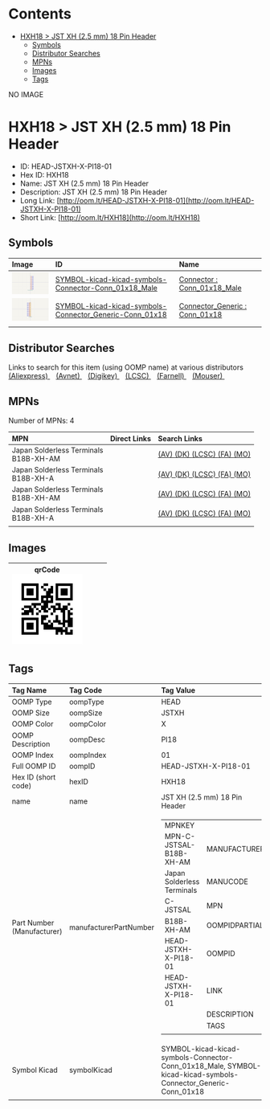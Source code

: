 



Contents
========

* [HXH18 > JST XH (2.5 mm) 18 Pin Header](#hxh18--jst-xh-25-mm-18-pin-header)
	* [Symbols](#symbols)
	* [Distributor Searches](#distributor-searches)
	* [MPNs](#mpns)
	* [Images](#images)
	* [Tags](#tags)
  
NO IMAGE  
# HXH18 > JST XH (2.5 mm) 18 Pin Header

- ID: HEAD-JSTXH-X-PI18-01
- Hex ID: HXH18
- Name: JST XH (2.5 mm) 18 Pin Header
- Description: JST XH (2.5 mm) 18 Pin Header
- Long Link: [http://oom.lt/HEAD-JSTXH-X-PI18-01](http://oom.lt/HEAD-JSTXH-X-PI18-01)
- Short Link: [http://oom.lt/HXH18](http://oom.lt/HXH18)

## Symbols
  

|Image|ID|Name|
| :--- | :--- | :--- |
|[![](https://raw.githubusercontent.com/oomlout/oomlout_OOMP_eda_V2/main/SYMBOL/kicad/kicad-symbols/Connector/Conn_01x18_Male/image_140.png)](https://github.com/oomlout/oomlout_OOMP_eda_V2/tree/main/SYMBOL/kicad/kicad-symbols/Connector/Conn_01x18_Male/)|[SYMBOL-kicad-kicad-symbols-Connector-Conn_01x18_Male](https://github.com/oomlout/oomlout_OOMP_eda_V2/tree/main/SYMBOL/kicad/kicad-symbols/Connector/Conn_01x18_Male/)|[Connector : Conn_01x18_Male](https://github.com/oomlout/oomlout_OOMP_eda_V2/tree/main/SYMBOL/kicad/kicad-symbols/Connector/Conn_01x18_Male/)|
|[![](https://raw.githubusercontent.com/oomlout/oomlout_OOMP_eda_V2/main/SYMBOL/kicad/kicad-symbols/Connector_Generic/Conn_01x18/image_140.png)](https://github.com/oomlout/oomlout_OOMP_eda_V2/tree/main/SYMBOL/kicad/kicad-symbols/Connector_Generic/Conn_01x18/)|[SYMBOL-kicad-kicad-symbols-Connector_Generic-Conn_01x18](https://github.com/oomlout/oomlout_OOMP_eda_V2/tree/main/SYMBOL/kicad/kicad-symbols/Connector_Generic/Conn_01x18/)|[Connector_Generic : Conn_01x18](https://github.com/oomlout/oomlout_OOMP_eda_V2/tree/main/SYMBOL/kicad/kicad-symbols/Connector_Generic/Conn_01x18/)|
||||

## Distributor Searches
  
Links to search for this item (using OOMP name) at various distributors  
[(Aliexpress) ](https://www.aliexpress.com/wholesale?SearchText=1117JST+XH+2.5+mm+18+Pin+Header)&nbsp;&nbsp;&nbsp;[(Avnet) ](https://www.avnet.com/shop/us/search/JST+XH+2.5+mm+18+Pin+Header)&nbsp;&nbsp;&nbsp;[(Digikey) ](https://www.digikey.co.uk/en/products/result?s=JST+XH+2.5+mm+18+Pin+Header)&nbsp;&nbsp;&nbsp;[(LCSC) ](https://www.lcsc.com/search?q=JST+XH+2.5+mm+18+Pin+Header)&nbsp;&nbsp;&nbsp;[(Farnell) ](https://uk.farnell.com/search?st=JST+XH+2.5+mm+18+Pin+Header)&nbsp;&nbsp;&nbsp;[(Mouser) ](https://www.mouser.com/c/?q=JST+XH+2.5+mm+18+Pin+Header)&nbsp;&nbsp;&nbsp;
## MPNs
  
Number of MPNs: 4  

|MPN|Direct Links|Search Links|
| :--- | :--- | :--- |
|Japan Solderless Terminals<br>B18B-XH-AM||[(AV) ](https://www.avnet.com/shop/us/search/B18B-XH-AM)[(DK) ](https://www.digikey.co.uk/products/en?keywords=B18B-XH-AM)[(LCSC) ](https://www.lcsc.com/search?q=B18B-XH-AM)[(FA) ](https://uk.farnell.com/search?st=B18B-XH-AM)[(MO) ](https://www.mouser.com/c/?q=B18B-XH-AM)|
|Japan Solderless Terminals<br>B18B-XH-A||[(AV) ](https://www.avnet.com/shop/us/search/B18B-XH-A)[(DK) ](https://www.digikey.co.uk/products/en?keywords=B18B-XH-A)[(LCSC) ](https://www.lcsc.com/search?q=B18B-XH-A)[(FA) ](https://uk.farnell.com/search?st=B18B-XH-A)[(MO) ](https://www.mouser.com/c/?q=B18B-XH-A)|
|Japan Solderless Terminals<br>B18B-XH-AM||[(AV) ](https://www.avnet.com/shop/us/search/B18B-XH-AM)[(DK) ](https://www.digikey.co.uk/products/en?keywords=B18B-XH-AM)[(LCSC) ](https://www.lcsc.com/search?q=B18B-XH-AM)[(FA) ](https://uk.farnell.com/search?st=B18B-XH-AM)[(MO) ](https://www.mouser.com/c/?q=B18B-XH-AM)|
|Japan Solderless Terminals<br>B18B-XH-A||[(AV) ](https://www.avnet.com/shop/us/search/B18B-XH-A)[(DK) ](https://www.digikey.co.uk/products/en?keywords=B18B-XH-A)[(LCSC) ](https://www.lcsc.com/search?q=B18B-XH-A)[(FA) ](https://uk.farnell.com/search?st=B18B-XH-A)[(MO) ](https://www.mouser.com/c/?q=B18B-XH-A)|
||||

## Images
  

|qrCode<br>[![](https://raw.githubusercontent.com/oomlout/oomlout_OOMP_parts_V2/main/HEAD/JSTXH/X/PI18/01/qrCode_140.png)](https://github.com/oomlout/oomlout_OOMP_parts_V2/tree/main/HEAD/JSTXH/X/PI18/01/qrCode.png)||||
| :---: | :---: | :---: | :---: |

## Tags
  

|Tag Name|Tag Code|Tag Value|
| :--- | :--- | :--- |
|OOMP Type|oompType|HEAD|
|OOMP Size|oompSize|JSTXH|
|OOMP Color|oompColor|X|
|OOMP Description|oompDesc|PI18|
|OOMP Index|oompIndex|01|
|Full OOMP ID|oompID|HEAD-JSTXH-X-PI18-01|
|Hex ID (short code)|hexID|HXH18|
|name|name|JST XH (2.5 mm) 18 Pin Header|
|Part Number (Manufacturer)|manufacturerPartNumber|<table><tr><td>MPNKEY</td></tr><tr><td> MPN-C-JSTSAL-B18B-XH-AM</td><td> MANUFACTURER</td></tr><tr><td> Japan Solderless Terminals</td><td> MANUCODE</td></tr><tr><td> C-JSTSAL</td><td> MPN</td></tr><tr><td> B18B-XH-AM</td><td> OOMPIDPARTIAL</td></tr><tr><td> HEAD-JSTXH-X-PI18-01</td><td> OOMPID</td></tr><tr><td> HEAD-JSTXH-X-PI18-01</td><td> LINK</td></tr><tr><td> </td><td> DESCRIPTION</td></tr><tr><td> </td><td> TAGS</td></tr><tr><td> </td></tr></table></td><td> <table><tr><td>MPNKEY</td></tr><tr><td> MPN-C-JSTSAL-B18B-XH-A</td><td> MANUFACTURER</td></tr><tr><td> Japan Solderless Terminals</td><td> MANUCODE</td></tr><tr><td> C-JSTSAL</td><td> MPN</td></tr><tr><td> B18B-XH-A</td><td> OOMPIDPARTIAL</td></tr><tr><td> HEAD-JSTXH-X-PI18-01</td><td> OOMPID</td></tr><tr><td> HEAD-JSTXH-X-PI18-01</td><td> LINK</td></tr><tr><td> </td><td> DESCRIPTION</td></tr><tr><td> </td><td> TAGS</td></tr><tr><td> </td></tr></table></td><td> <table><tr><td>MPNKEY</td></tr><tr><td> MPN-C-JSTSAL-B18B-XH-AM</td><td> MANUFACTURER</td></tr><tr><td> Japan Solderless Terminals</td><td> MANUCODE</td></tr><tr><td> C-JSTSAL</td><td> MPN</td></tr><tr><td> B18B-XH-AM</td><td> OOMPIDPARTIAL</td></tr><tr><td> HEAD-JSTXH-X-PI18-01</td><td> OOMPID</td></tr><tr><td> HEAD-JSTXH-X-PI18-01</td><td> LINK</td></tr><tr><td> </td><td> DESCRIPTION</td></tr><tr><td> </td><td> TAGS</td></tr><tr><td> </td></tr></table></td><td> <table><tr><td>MPNKEY</td></tr><tr><td> MPN-C-JSTSAL-B18B-XH-A</td><td> MANUFACTURER</td></tr><tr><td> Japan Solderless Terminals</td><td> MANUCODE</td></tr><tr><td> C-JSTSAL</td><td> MPN</td></tr><tr><td> B18B-XH-A</td><td> OOMPIDPARTIAL</td></tr><tr><td> HEAD-JSTXH-X-PI18-01</td><td> OOMPID</td></tr><tr><td> HEAD-JSTXH-X-PI18-01</td><td> LINK</td></tr><tr><td> </td><td> DESCRIPTION</td></tr><tr><td> </td><td> TAGS</td></tr><tr><td> </td></tr></table>|
|Symbol Kicad|symbolKicad|SYMBOL-kicad-kicad-symbols-Connector-Conn_01x18_Male, SYMBOL-kicad-kicad-symbols-Connector_Generic-Conn_01x18|
||||
